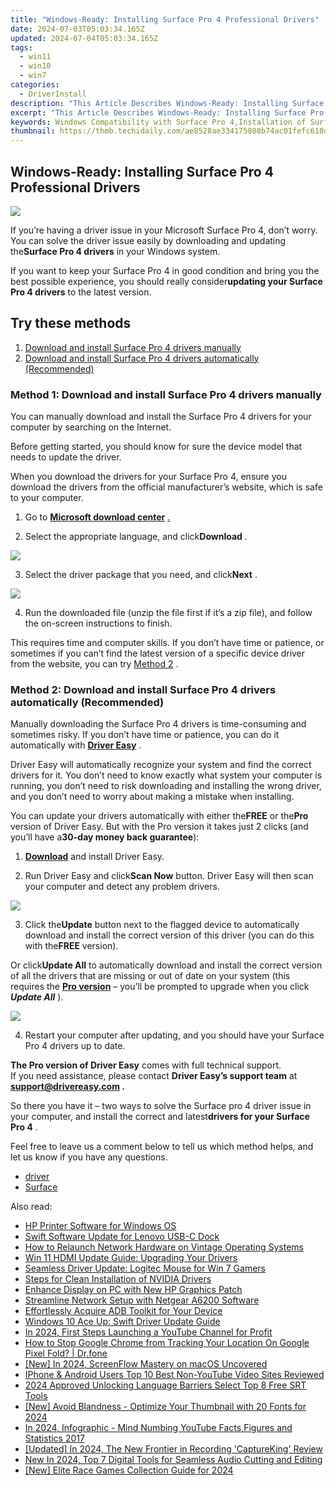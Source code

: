 ```yaml
---
title: "Windows-Ready: Installing Surface Pro 4 Professional Drivers"
date: 2024-07-03T05:03:34.165Z
updated: 2024-07-04T05:03:34.165Z
tags:
  - win11
  - win10
  - win7
categories:
  - DriverInstall
description: "This Article Describes Windows-Ready: Installing Surface Pro 4 Professional Drivers"
excerpt: "This Article Describes Windows-Ready: Installing Surface Pro 4 Professional Drivers"
keywords: Windows Compatibility with Surface Pro 4,Installation of Surface Pro 4 Drivers on Windows,Optimizing Surface Pro 4 for Windows Operating System,Official Surface Pro 4 Professional Driver Guide,Securely Installing Surface Pro 4 Drivers in Windows Environments,Windows-Ready Setup,Surface Pro 4 Integration with Microsoft Windows Systems
thumbnail: https://thmb.techidaily.com/ae8528ae334175808b74ac01fefc618d6dd771a5548956162285f37bc39ffc3e.jpeg
---
```


## Windows-Ready: Installing Surface Pro 4 Professional Drivers

![](https://images.drivereasy.com/wp-content/uploads/2018/07/img_5b46c7e03a601.jpg)

 If you’re having a driver issue in your Microsoft Surface Pro 4, don’t worry. You can solve the driver issue easily by downloading and updating the**Surface Pro 4 drivers** in your Windows system.

 If you want to keep your Surface Pro 4 in good condition and bring you the best possible experience, you should really consider**updating your Surface Pro 4 drivers** to the latest version.

## Try these methods

1. [Download and install Surface Pro 4 drivers manually](#Fix1)
2. [Download and install Surface Pro 4 drivers automatically (Recommended)](#Fix2)

### Method 1: Download and install Surface Pro 4 drivers manually

 You can manually download and install the Surface Pro 4 drivers for your computer by searching on the Internet.

 Before getting started, you should know for sure the device model that needs to update the driver.

 When you download the drivers for your Surface Pro 4, ensure you download the drivers from the official manufacturer’s website, which is safe to your computer.

 1) Go to **[Microsoft download center](https://www.microsoft.com/download/details.aspx?id=49498)** [.](https://www.microsoft.com/download/details.aspx?id=49498)

 2) Select the appropriate language, and click**Download** .

![](https://images.drivereasy.com/wp-content/uploads/2018/07/img_5b46ca3c006c4.jpg)

 3) Select the driver package that you need, and click**Next** .

![](https://images.drivereasy.com/wp-content/uploads/2018/07/img_5b46ca5f46020.jpg)

 4) Run the downloaded file (unzip the file first if it’s a zip file), and follow the on-screen instructions to finish.

 This requires time and computer skills. If you don’t have time or patience, or sometimes if you can’t find the latest version of a specific device driver from the website, you can try [Method 2](#Fix2) .

### Method 2: Download and install Surface Pro 4 drivers automatically (Recommended)

 Manually downloading the Surface Pro 4 drivers is time-consuming and sometimes risky. If you don’t have time or patience, you can do it automatically with **[Driver Easy](https://tools.techidaily.com/drivereasy/download/)**  .

 Driver Easy will automatically recognize your system and find the correct drivers for it. You don’t need to know exactly what system your computer is running, you don’t need to risk downloading and installing the wrong driver, and you don’t need to worry about making a mistake when installing.

 You can update your drivers automatically with either the**FREE** or the**Pro** version of Driver Easy. But with the Pro version it takes just 2 clicks (and you’ll have a**30-day money back guarantee**):

 1) **[Download](https://tools.techidaily.com/drivereasy/download/)**  and install Driver Easy.

 2) Run Driver Easy and click**Scan Now** button. Driver Easy will then scan your computer and detect any problem drivers.

![](https://images.drivereasy.com/wp-content/uploads/2017/08/img_5987d80d3fd88.jpg)

 3) Click the**Update** button next to the flagged device to automatically download and install the correct version of this driver (you can do this with the**FREE** version).

 Or click**Update All** to automatically download and install the correct version of all the drivers that are missing or out of date on your system (this requires the [**Pro version**](https://tools.techidaily.com/drivereasy/download/) – you’ll be prompted to upgrade when you click **_Update All_** ).

![](https://images.drivereasy.com/wp-content/uploads/2017/06/11.png)

 4) Restart your computer after updating, and you should have your Surface Pro 4 drivers up to date.

**The Pro version of Driver Easy** comes with full technical support.  
 If you need assistance, please contact **Driver Easy’s support team** at **[support@drivereasy.com](mailto:support@drivereasy.com) .**

 So there you have it – two ways to solve the Surface pro 4 driver issue in your computer, and install the correct and latest**drivers for your Surface Pro 4** .

 Feel free to leave us a comment below to tell us which method helps, and let us know if you have any questions.

* [driver](https://tools.techidaily.com/drivereasy/download/)
* [Surface](https://tools.techidaily.com/drivereasy/download/)

<ins class="adsbygoogle"
     style="display:block"
     data-ad-format="autorelaxed"
     data-ad-client="ca-pub-7571918770474297"
     data-ad-slot="1223367746"></ins>



<ins class="adsbygoogle"
     style="display:block"
     data-ad-client="ca-pub-7571918770474297"
     data-ad-slot="8358498916"
     data-ad-format="auto"
     data-full-width-responsive="true"></ins>

<span class="atpl-alsoreadstyle">Also read:</span>
<div><ul>
<li><a href="https://driver-install.techidaily.com/hp-printer-software-for-windows-os/"><u>HP Printer Software for Windows OS</u></a></li>
<li><a href="https://driver-install.techidaily.com/swift-software-update-for-lenovo-usb-c-dock/"><u>Swift Software Update for Lenovo USB-C Dock</u></a></li>
<li><a href="https://driver-install.techidaily.com/how-to-relaunch-network-hardware-on-vintage-operating-systems/"><u>How to Relaunch Network Hardware on Vintage Operating Systems</u></a></li>
<li><a href="https://driver-install.techidaily.com/win-11-hdmi-update-guide-upgrading-your-drivers/"><u>Win 11 HDMI Update Guide: Upgrading Your Drivers</u></a></li>
<li><a href="https://driver-install.techidaily.com/seamless-driver-update-logitec-mouse-for-win-7-gamers/"><u>Seamless Driver Update: Logitec Mouse for Win 7 Gamers</u></a></li>
<li><a href="https://driver-install.techidaily.com/steps-for-clean-installation-of-nvidia-drivers/"><u>Steps for Clean Installation of NVIDIA Drivers</u></a></li>
<li><a href="https://driver-install.techidaily.com/enhance-display-on-pc-with-new-hp-graphics-patch/"><u>Enhance Display on PC with New HP Graphics Patch</u></a></li>
<li><a href="https://driver-install.techidaily.com/streamline-network-setup-with-netgear-a6200-software/"><u>Streamline Network Setup with Netgear A6200 Software</u></a></li>
<li><a href="https://driver-install.techidaily.com/1720063339956-effortlessly-acquire-adb-toolkit-for-your-device/"><u>Effortlessly Acquire ADB Toolkit for Your Device</u></a></li>
<li><a href="https://driver-install.techidaily.com/windows-10-ace-up-swift-driver-update-guide/"><u>Windows 10 Ace Up: Swift Driver Update Guide</u></a></li>
<li><a href="https://youtube-help.techidaily.com/in-2024-first-steps-launching-a-youtube-channel-for-profit/"><u>In 2024, First Steps  Launching a YouTube Channel for Profit</u></a></li>
<li><a href="https://fake-location.techidaily.com/how-to-stop-google-chrome-from-tracking-your-location-on-google-pixel-fold-drfone-by-drfone-virtual-android/"><u>How to Stop Google Chrome from Tracking Your Location On Google Pixel Fold? | Dr.fone</u></a></li>
<li><a href="https://screen-mirroring-recording.techidaily.com/new-in-2024-screenflow-mastery-on-macos-uncovered/"><u>[New] In 2024, ScreenFlow Mastery on macOS Uncovered</u></a></li>
<li><a href="https://youtube-clips.techidaily.com/iphone-and-android-users-top-10-best-non-youtube-video-sites-reviewed/"><u>IPhone & Android Users  Top 10 Best Non-YouTube Video Sites Reviewed</u></a></li>
<li><a href="https://some-guidance.techidaily.com/2024-approved-unlocking-language-barriers-select-top-8-free-srt-tools/"><u>2024 Approved  Unlocking Language Barriers  Select Top 8 Free SRT Tools</u></a></li>
<li><a href="https://facebook-record-videos.techidaily.com/new-avoid-blandness-optimize-your-thumbnail-with-20-fonts-for-2024/"><u>[New] Avoid Blandness - Optimize Your Thumbnail with 20 Fonts for 2024</u></a></li>
<li><a href="https://youtube-help.techidaily.com/in-2024-infographic-mind-numbing-youtube-factsfigures-and-statistics-2017/"><u>In 2024, Infographic - Mind Numbing YouTube Facts,Figures and Statistics 2017</u></a></li>
<li><a href="https://video-capture.techidaily.com/updated-in-2024-the-new-frontier-in-recording-captureking-review/"><u>[Updated] In 2024, The New Frontier in Recording  'CaptureKing' Review</u></a></li>
<li><a href="https://audio-editing.techidaily.com/new-in-2024-top-7-digital-tools-for-seamless-audio-cutting-and-editing/"><u>New In 2024, Top 7 Digital Tools for Seamless Audio Cutting and Editing</u></a></li>
<li><a href="https://visual-screen-recording.techidaily.com/new-elite-race-games-collection-guide-for-2024/"><u>[New] Elite Race Games Collection Guide for 2024</u></a></li>
</ul></div>
